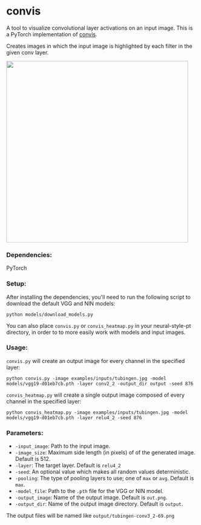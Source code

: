 # convis
A tool to visualize convolutional layer activations on an input image. This is a PyTorch implementation of [convis](https://github.com/htoyryla/convis).

Creates images in which the input image is highlighted by each filter in the given conv layer.

<img src="https://raw.githubusercontent.com/htoyryla/convis/master/tubingen-conv3_2-17.png" width="480">

### Dependencies:

PyTorch 

### Setup: 

After installing the dependencies, you'll need to run the following script to download the default VGG and NIN models:

```
python models/download_models.py
```

You can also place `convis.py` or `convis_heatmap.py` in your neural-style-pt directory, in order to to more easily work with models and input images. 

### Usage:

`convis.py` will create an output image for every channel in the specified layer:

```
python convis.py -image examples/inputs/tubingen.jpg -model models/vgg19-d01eb7cb.pth -layer conv2_2 -output_dir output -seed 876
```

`convis_heatmap.py` will create a single output image composed of every channel in the specified layer:

```
python convis_heatmap.py -image examples/inputs/tubingen.jpg -model models/vgg19-d01eb7cb.pth -layer relu4_2 -seed 876
```
 
### Parameters:

* `-input_image`: Path to the input image.
* `-image_size`: Maximum side length (in pixels) of of the generated image. Default is 512.
* `-layer`: The target layer. Default is `relu4_2`
* `-seed`: An optional value which makes all random values deterministic. 
* `-pooling`: The type of pooling layers to use; one of `max` or `avg`. Default is `max`.
* `-model_file`: Path to the `.pth` file for the VGG or NIN model.
* `-output_image`: Name of the output image. Default is `out.png`.
* `-output_dir`: Name of the output image directory. Default is `output`.

The output files will be named like `output/tubingen-conv3_2-69.png`
